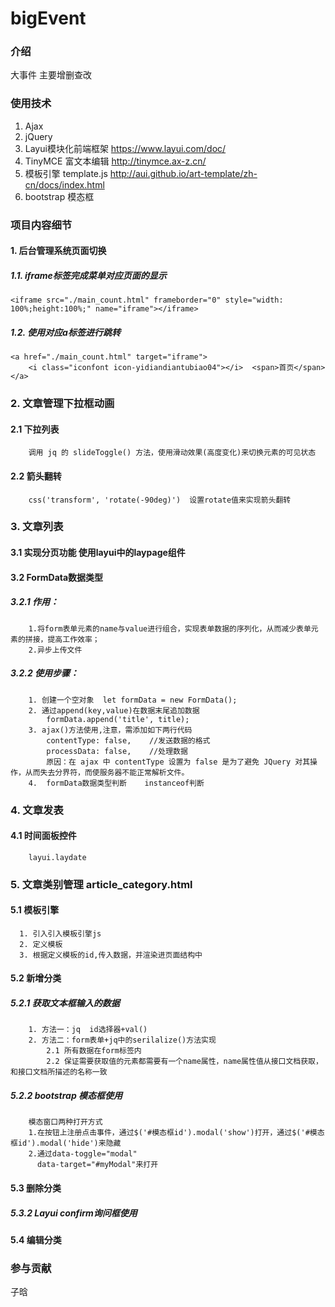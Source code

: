 # bigEvent

### 介绍
大事件  主要增删查改

### 使用技术
1. Ajax
2. jQuery
3. Layui模块化前端框架       https://www.layui.com/doc/ 
4. TinyMCE 富文本编辑	http://tinymce.ax-z.cn/
5. 模板引擎  template.js     http://aui.github.io/art-template/zh-cn/docs/index.html
6. bootstrap 模态框


### 项目内容细节
#### 1. 后台管理系统页面切换
##### 1.1. iframe标签完成菜单对应页面的显示
    <iframe src="./main_count.html" frameborder="0" style="width: 100%;height:100%;" name="iframe"></iframe>
##### 1.2. 使用对应a标签进行跳转
    <a href="./main_count.html" target="iframe">
		<i class="iconfont icon-yidiandiantubiao04"></i>  <span>首页</span> 
	</a>

### 2. 文章管理下拉框动画
####  2.1 下拉列表
        调用 jq 的 slideToggle() 方法，使用滑动效果(高度变化)来切换元素的可见状态
####  2.2 箭头翻转
        css('transform', 'rotate(-90deg)')  设置rotate值来实现箭头翻转

### 3. 文章列表
####  3.1 实现分页功能  使用layui中的laypage组件
####  3.2 FormData数据类型
#####  3.2.1 作用：
        1.将form表单元素的name与value进行组合，实现表单数据的序列化，从而减少表单元素的拼接，提高工作效率；
        2.异步上传文件
#####  3.2.2 使用步骤：
        1. 创建一个空对象  let formData = new FormData();
        2. 通过append(key,value)在数据末尾追加数据
            formData.append('title', title);
        3. ajax()方法使用,注意，需添加如下两行代码
            contentType: false,    //发送数据的格式
            processData: false,    //处理数据
            原因：在 ajax 中 contentType 设置为 false 是为了避免 JQuery 对其操作，从而失去分界符，而使服务器不能正常解析文件。
        4.  formData数据类型判断    instanceof判断

### 4. 文章发表
#### 4.1 时间面板控件  
        layui.laydate

### 5. 文章类别管理  article_category.html
#### 5.1 模板引擎
      1. 引入引入模板引擎js
      2. 定义模板
      3. 根据定义模板的id,传入数据，并渲染进页面结构中
#### 5.2 新增分类
##### 5.2.1 获取文本框输入的数据
        1. 方法一：jq  id选择器+val()
        2. 方法二：form表单+jq中的serilalize()方法实现
            2.1 所有数据在form标签内
            2.2 保证需要获取值的元素都需要有一个name属性，name属性值从接口文档获取，和接口文档所描述的名称一致
##### 5.2.2 bootstrap 模态框使用
        模态窗口两种打开方式
        1.在按钮上注册点击事件，通过$('#模态框id').modal('show')打开，通过$('#模态框id').modal('hide')来隐藏
        2.通过data-toggle="modal"
          data-target="#myModal"来打开

#### 5.3 删除分类
##### 5.3.2 Layui  confirm询问框使用
#### 5.4 编辑分类

### 参与贡献
子晗






